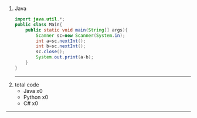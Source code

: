 1. Java
    ~~~java
    import java.util.*;
    public class Main{
        public static void main(String[] args){
            Scanner sc=new Scanner(System.in);
            int a=sc.nextInt();
            int b=sc.nextInt();
            sc.close();
            System.out.print(a-b);
        }
    }
    ~~~
    ---
1. total code
    - Java x0
    - Python x0
    - C# x0
---